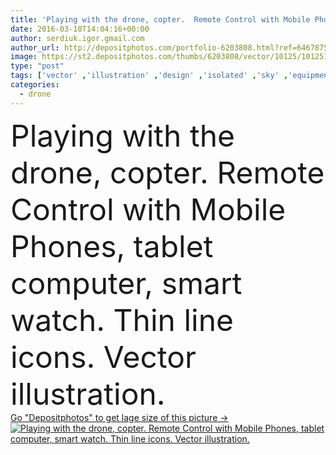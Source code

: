 ```yaml
---
title: 'Playing with the drone, copter.  Remote Control with Mobile Phon'
date: 2016-03-10T14:04:16+00:00
author: serdiuk.igor.gmail.com
author_url: http://depositphotos.com/portfolio-6203808.html?ref=64678756
image: https://st2.depositphotos.com/thumbs/6203808/vector/10125/101251646/api_thumb_450.jpg?forcejpeg=true
type: "post"
tags: ['vector' ,'illustration' ,'design' ,'isolated' ,'sky' ,'equipment' ,'art' ,'air' ,'transport' ,'technology' ,'line' ,'photo' ,'modern' ,'elements' ,'icon' ,'industry' ,'mobile' ,'wireless' ,'digital' ,'radio' ,'grey' ,'camera' ,'remote' ,'security' ,'fly' ,'tablet' ,'icons' ,'robot' ,'innovation' ,'control' ,'propeller' ,'gadget' ,'aircraft' ,'helicopter' ,'spy' ,'surveillance' ,'logo' ,'aviation' ,'aerial' ,'aerospace' ,'monitoring' ,'gps' ,'copter' ,'rotorcraft' ,'drone' ,'unmanned' ,'remote control' ,'multicopter' ,'quadrocopter' ,'quadcopter' ]
categories: 
  - drone
---
```

<div aling="center">
            <font size="60"> Playing with the drone, copter.  Remote Control with Mobile Phones, tablet computer, smart watch. Thin line icons. Vector illustration.</font>   
</div>
<div>
    <a href='https://depositphotos.com/101251646/stock-illustration-playing-with-the-drone-copter.html?ref=64678756' target=_blank > Go "Depositphotos" to get lage size of this picture ->
        <img href='https://depositphotos.com/101251646/stock-illustration-playing-with-the-drone-copter.html?ref=64678756' src='https://st2.depositphotos.com/6203808/10125/v/950/depositphotos_101251646-stock-illustration-playing-with-the-drone-copter.jpg?forcejpeg=true' alt='Playing with the drone, copter.  Remote Control with Mobile Phones, tablet computer, smart watch. Thin line icons. Vector illustration.' >
    </a>
</div>
